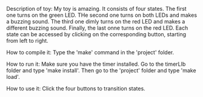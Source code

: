 Description of toy: My toy is amazing. It consists of four states. The first
one turns on the green LED. THe second one turns on both LEDs and makes a
buzzing sound. The third one dimly turns on the red LED and makes a different
buzzing sound. Finally, the last onne turns on the red LED. Each state can be
accessed by clicking on the corresponding button, starting from left to right.

How to compile it: Type the 'make' command in the 'project' folder.

How to run it: Make sure you have the timer installed. Go to the timerLIb
folder and type 'make install'. Then go to the 'project' folder and type 'make
load'.

How to use it: Click the four buttons to transition states. 
